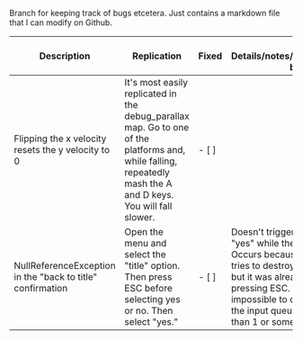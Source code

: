 Branch for keeping track of bugs etcetera. Just contains a markdown file that I can modify on Github.

| Description | Replication | Fixed | Other Details/notes/braindumps/skoobly bloogus |
| ---         | ---         | ---   | ---                                            |
| Flipping the x velocity resets the y velocity to 0 | It's most easily replicated in the debug_parallax map. Go to one of the platforms and, while falling, repeatedly mash the A and D keys. You will fall slower. | - [ ] |  |
| NullReferenceException in the "back to title" confirmation | Open the menu and select the "title" option. Then press ESC before selecting yes or no. Then select "yes." | - [ ] | Doesn't trigger when pressing "yes" while the menu is still open. Occurs because pressing "yes" tries to destroy the menu instance, but it was already destroyed when pressing ESC. Just make it impossible to close the menu while the input queue length is greater than 1 or something |
